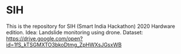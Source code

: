 # SIH
This is the repository for SIH (Smart India Hackathon) 2020 Hardware edition.
Idea: Landslide monitoring using drone.
Dataset: https://drive.google.com/open?id=1fS_kTSGMXTO3bkoDtmg_ZpHWXsJGsxWB
